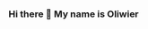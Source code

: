 ### Hi there 👋 My name is Oliwier 

<!--
**Olssson/Olssson** is a ✨ _special_ ✨ repository because its `README.md` (this file) appears on your GitHub profile.

Here are some ideas to get you started:

- 🔭 I’m currently working on Database Project
- 🌱 I’m currently learning: JavaScript, Python, SQL, nodejs, React 
- 👯 I’m looking to collaborate on ...
- 🤔 I’m looking for help with ...
- 💬 Ask me about ...
- 📫 How to reach me: olson.ber@gmail.com
- 😄 Pronouns: 🚁
- ⚡ Fun fact:
-->
